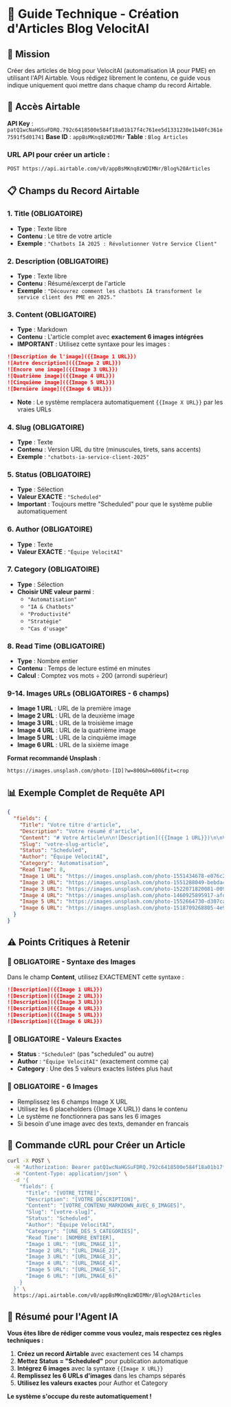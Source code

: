 # 📝 Guide Technique - Création d'Articles Blog VelocitAI

## 🎯 Mission
Créer des articles de blog pour VelocitAI (automatisation IA pour PME) en utilisant l'API Airtable. Vous rédigez librement le contenu, ce guide vous indique uniquement quoi mettre dans chaque champ du record Airtable.

## 🔑 Accès Airtable
**API Key** : `patQ1wcNaHGSuFDRQ.792c6418500e584f18a01b17f4c761ee5d1331230e1b40fc361e7591f5d01741`
**Base ID** : `appBsMKnq8zWDIMNr`
**Table** : `Blog Articles`

### URL API pour créer un article :
```
POST https://api.airtable.com/v0/appBsMKnq8zWDIMNr/Blog%20Articles
```

## 📋 Champs du Record Airtable

### 1. **Title** (OBLIGATOIRE)
- **Type** : Texte libre
- **Contenu** : Le titre de votre article
- **Exemple** : `"Chatbots IA 2025 : Révolutionner Votre Service Client"`

### 2. **Description** (OBLIGATOIRE)
- **Type** : Texte libre
- **Contenu** : Résumé/excerpt de l'article
- **Exemple** : `"Découvrez comment les chatbots IA transforment le service client des PME en 2025."`

### 3. **Content** (OBLIGATOIRE)
- **Type** : Markdown
- **Contenu** : L'article complet avec **exactement 6 images intégrées**
- **IMPORTANT** : Utilisez cette syntaxe pour les images :
```markdown
![Description de l'image]({{Image 1 URL}})
![Autre description]({{Image 2 URL}})
![Encore une image]({{Image 3 URL}})
![Quatrième image]({{Image 4 URL}})
![Cinquième image]({{Image 5 URL}})
![Dernière image]({{Image 6 URL}})
```
- **Note** : Le système remplacera automatiquement `{{Image X URL}}` par les vraies URLs

### 4. **Slug** (OBLIGATOIRE)
- **Type** : Texte
- **Contenu** : Version URL du titre (minuscules, tirets, sans accents)
- **Exemple** : `"chatbots-ia-service-client-2025"`

### 5. **Status** (OBLIGATOIRE)
- **Type** : Sélection
- **Valeur EXACTE** : `"Scheduled"`
- **Important** : Toujours mettre "Scheduled" pour que le système publie automatiquement

### 6. **Author** (OBLIGATOIRE)
- **Type** : Texte
- **Valeur EXACTE** : `"Équipe VelocitAI"`

### 7. **Category** (OBLIGATOIRE)
- **Type** : Sélection
- **Choisir UNE valeur parmi** :
  - `"Automatisation"`
  - `"IA & Chatbots"`
  - `"Productivité"`
  - `"Stratégie"`
  - `"Cas d'usage"`

### 8. **Read Time** (OBLIGATOIRE)
- **Type** : Nombre entier
- **Contenu** : Temps de lecture estimé en minutes
- **Calcul** : Comptez vos mots ÷ 200 (arrondi supérieur)

### 9-14. **Images URLs** (OBLIGATOIRES - 6 champs)
- **Image 1 URL** : URL de la première image
- **Image 2 URL** : URL de la deuxième image  
- **Image 3 URL** : URL de la troisième image
- **Image 4 URL** : URL de la quatrième image
- **Image 5 URL** : URL de la cinquième image
- **Image 6 URL** : URL de la sixième image

**Format recommandé Unsplash** :
```
https://images.unsplash.com/photo-[ID]?w=800&h=600&fit=crop
```

## 📊 Exemple Complet de Requête API

```json
{
  "fields": {
    "Title": "Votre titre d'article",
    "Description": "Votre résumé d'article",
    "Content": "# Votre Article\n\n![Description]({{Image 1 URL}})\n\nVotre contenu...\n\n![Autre image]({{Image 2 URL}})\n\nPlus de contenu...\n\n![Troisième]({{Image 3 URL}})\n\nEncore du contenu...\n\n![Quatrième]({{Image 4 URL}})\n\nContenu...\n\n![Cinquième]({{Image 5 URL}})\n\nContenu final...\n\n![Dernière]({{Image 6 URL}})",
    "Slug": "votre-slug-article",
    "Status": "Scheduled",
    "Author": "Équipe VelocitAI",
    "Category": "Automatisation",
    "Read Time": 8,
    "Image 1 URL": "https://images.unsplash.com/photo-1551434678-e076c223a692?w=800&h=600&fit=crop",
    "Image 2 URL": "https://images.unsplash.com/photo-1551288049-bebda4e38f71?w=800&h=600&fit=crop",
    "Image 3 URL": "https://images.unsplash.com/photo-1522071820081-009f0129c71c?w=800&h=600&fit=crop",
    "Image 4 URL": "https://images.unsplash.com/photo-1460925895917-afdab827c52f?w=800&h=600&fit=crop",
    "Image 5 URL": "https://images.unsplash.com/photo-1552664730-d307ca884978?w=800&h=600&fit=crop",
    "Image 6 URL": "https://images.unsplash.com/photo-1518709268805-4e9042af2176?w=800&h=600&fit=crop"
  }
}
```

## ⚠️ Points Critiques à Retenir

### 🔴 OBLIGATOIRE - Syntaxe des Images
Dans le champ **Content**, utilisez EXACTEMENT cette syntaxe :
```markdown
![Description]({{Image 1 URL}})
![Description]({{Image 2 URL}})
![Description]({{Image 3 URL}})
![Description]({{Image 4 URL}})
![Description]({{Image 5 URL}})
![Description]({{Image 6 URL}})
```

### 🔴 OBLIGATOIRE - Valeurs Exactes
- **Status** : `"Scheduled"` (pas "scheduled" ou autre)
- **Author** : `"Équipe VelocitAI"` (exactement comme ça)
- **Category** : Une des 5 valeurs exactes listées plus haut

### 🔴 OBLIGATOIRE - 6 Images
- Remplissez les 6 champs Image X URL
- Utilisez les 6 placeholders {{Image X URL}} dans le contenu
- Le système ne fonctionnera pas sans les 6 images
- Si besoin d'une image avec des texts, demander en francais
## 🚀 Commande cURL pour Créer un Article

```bash
curl -X POST \
  -H "Authorization: Bearer patQ1wcNaHGSuFDRQ.792c6418500e584f18a01b17f4c761ee5d1331230e1b40fc361e7591f5d01741" \
  -H "Content-Type: application/json" \
  -d '{
    "fields": {
      "Title": "[VOTRE_TITRE]",
      "Description": "[VOTRE_DESCRIPTION]",
      "Content": "[VOTRE_CONTENU_MARKDOWN_AVEC_6_IMAGES]",
      "Slug": "[votre-slug]",
      "Status": "Scheduled",
      "Author": "Équipe VelocitAI",
      "Category": "[UNE_DES_5_CATEGORIES]",
      "Read Time": [NOMBRE_ENTIER],
      "Image 1 URL": "[URL_IMAGE_1]",
      "Image 2 URL": "[URL_IMAGE_2]",
      "Image 3 URL": "[URL_IMAGE_3]",
      "Image 4 URL": "[URL_IMAGE_4]",
      "Image 5 URL": "[URL_IMAGE_5]",
      "Image 6 URL": "[URL_IMAGE_6]"
    }
  }' \
  https://api.airtable.com/v0/appBsMKnq8zWDIMNr/Blog%20Articles
```

## 🎯 Résumé pour l'Agent IA

**Vous êtes libre de rédiger comme vous voulez, mais respectez ces règles techniques :**

1. **Créez un record Airtable** avec exactement ces 14 champs
2. **Mettez Status = "Scheduled"** pour publication automatique
3. **Intégrez 6 images** avec la syntaxe `{{Image X URL}}`
4. **Remplissez les 6 URLs d'images** dans les champs séparés
5. **Utilisez les valeurs exactes** pour Author et Category

**Le système s'occupe du reste automatiquement !**